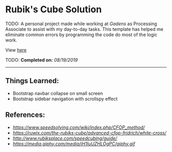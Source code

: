 # Rubik's Cube Solution

TODO:
A personal project made while working at _Gadens_ as Processing Associate to assist with my day-to-day tasks. This template has helped me eliminate common errors by programming the code do most of the logic work.

View [here](https://denzeltl.github.io/rubiks-cube-solution/)

TODO:
**Completed on:** _08/19/2019_

---

## Things Learned:

-   Bootstrap navbar collapse on small screen
-   Bootstrap sidebar navigation with scrollspy effect

## References:

-   _https://www.speedsolving.com/wiki/index.php/CFOP_method/_
-   _https://ruwix.com/the-rubiks-cube/advanced-cfop-fridrich/white-cross/_
-   _http://www.rubiksplace.com/speedcubing/guide/_
-   _https://media.giphy.com/media/iH1IuUZHLOgPC/giphy.gif_
